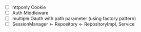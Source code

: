 - [ ] httponly Cookie
- [ ] Auth Middleware
- [ ] multiple Oauth with path parameter (using factory pattern)
- [ ] SessionManager <- Repository <- RepositoryImpl, Service